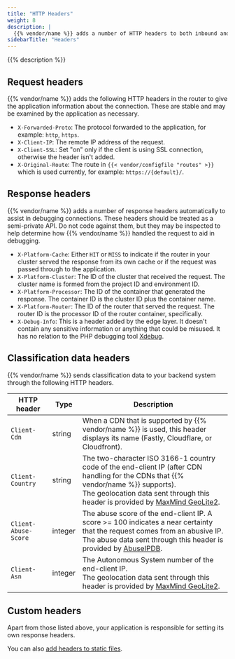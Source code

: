```yaml
---
title: "HTTP Headers"
weight: 8
description: |
  {{% vendor/name %}} adds a number of HTTP headers to both inbound and outbound messages. We don't modify or block existing headers on either request or response.
sidebarTitle: "Headers"
---
```


{{% description %}}

## Request headers

{{% vendor/name %}} adds the following HTTP headers in the router to give the application information about the connection. These are stable and may be examined by the application as necessary.

*   `X-Forwarded-Proto`: The protocol forwarded to the application, for example: `http`, `https`.
*   `X-Client-IP`: The remote IP address of the request.
*   `X-Client-SSL`: Set "on" only if the client is using SSL connection, otherwise the header isn't added.
*   `X-Original-Route`: The route in `{{< vendor/configfile "routes" >}}` which is used currently, for example: `https://{default}/`.

## Response headers

{{% vendor/name %}} adds a number of response headers automatically to assist in debugging connections. These headers should be treated as a semi-private API. Do not code against them, but they may be inspected to help determine how {{% vendor/name %}} handled the request to aid in debugging.

*   `X-Platform-Cache`: Either `HIT` or `MISS` to indicate if the router in your cluster served the response from its own cache or if the request was passed through to the application.
*   `X-Platform-Cluster`: The ID of the cluster that received the request. The cluster name is formed from the project ID and environment ID.
*   `X-Platform-Processor`: The ID of the container that generated the response. The container ID is the cluster ID plus the container name.
*   `X-Platform-Router`: The ID of the router that served the request. The router ID is the processor ID of the router container, specifically.
*   `X-Debug-Info`: This is a header added by the edge layer. It doesn't contain any sensitive information or anything that could be misused. It has no relation to the PHP debugging tool [Xdebug](https://xdebug.org).

## Classification data headers

{{% vendor/name %}} sends classification data to your backend system through the following HTTP headers.

| HTTP header          | Type    | Description                                                                                                                                                                                                                                                                             |
| -------------------- | ------- | --------------------------------------------------------------------------------------------------------------------------------------------------------------------------------------------------------------------------------------------------------------------------------------- |
| `Client-Cdn`         | string  | When a CDN that is supported by {{% vendor/name %}} is used, this header displays its name (Fastly, Cloudflare, or Cloudfront).                                                                                                                                                         |
| `Client-Country`     | string  | The two-character ISO 3166-1 country code of the end-client IP (after CDN handling for the CDNs that {{% vendor/name %}} supports).<BR/> The geolocation data sent through this header is provided by [MaxMind GeoLite2](https://dev.maxmind.com/geoip/geolite2-free-geolocation-data). |
| `Client-Abuse-Score` | integer | The abuse score of the end-client IP. A score >= 100 indicates a near certainty that the request comes from an abusive IP. <BR/> The abuse data sent through this header is provided by [AbuseIPDB](https://www.abuseipdb.com/).                                                        |
| `Client-Asn`         | integer | The Autonomous System number of the end-client IP. <BR/> The geolocation data sent through this header is provided by [MaxMind GeoLite2](https://dev.maxmind.com/geoip/geolite2-free-geolocation-data).                                                                                 |

## Custom headers

Apart from those listed above, your application is responsible for setting its own response headers.

You can also [add headers to static files](../create-apps/web/custom-headers.md).
